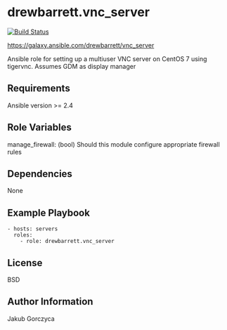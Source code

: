 drewbarrett.vnc_server
===================

[![Build Status](https://travis-ci.org/shellbro/ansible-role-vnc-server.svg?branch=master)](https://travis-ci.org/shellbro/ansible-role-vnc-server)

https://galaxy.ansible.com/drewbarrett/vnc_server

Ansible role for setting up a multiuser VNC server on CentOS 7 using tigervnc. Assumes GDM as display manager

Requirements
------------

Ansible version >= 2.4

Role Variables
--------------

manage_firewall: (bool) Should this module configure appropriate firewall rules

Dependencies
------------

None

Example Playbook
----------------

    - hosts: servers
      roles:
        - role: drewbarrett.vnc_server

License
-------

BSD

Author Information
------------------

Jakub Gorczyca
